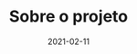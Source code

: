 ---
title: Sobre o projeto
excerpt: Informações sobre o projeto e a equipe
date: 2021-02-11
icon:
  type: fa
  name: fa-info-circle
color: purple
sections:
  - /sobre/about
---